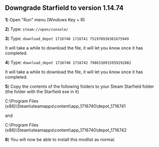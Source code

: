 ## Downgrade Starfield to version 1.14.74

**1**) Open "Run" menu (Windows Key + R)

**2**) Type: `steam://open/console/`

**3**) Type: `download_depot 1716740 1716741 751978938301675949`

It will take a while to download the file, it will let you know once it has completed.

**4**) Type: `download_depot 1716740 1716742 7986310915959292882`

It will take a while to download the file, it will let you know once it has completed.

**5**) Copy the contents of the following folders to your Steam Starfield folder (the folder with the Starfield exe in it)

C:\Program Files (x86)\Steam\steamapps\content\app_1716740\depot_1716741

and

C:\Program Files (x86)\Steam\steamapps\content\app_1716740\depot_1716742

**6**) You will now be able to install this modlist as normal.
